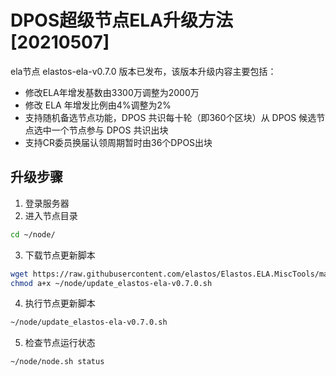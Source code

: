 # DPOS超级节点ELA升级方法[20210507]

ela节点 elastos-ela-v0.7.0 版本已发布，该版本升级内容主要包括：
- 修改ELA年增发基数由3300万调整为2000万
- 修改 ELA 年增发比例由4%调整为2%
- 支持随机备选节点功能，DPOS 共识每十轮（即360个区块）从 DPOS 候选节点选中一个节点参与 DPOS 共识出块
- 支持CR委员换届认领周期暂时由36个DPOS出块

## 升级步骤

1. 登录服务器
2. 进入节点目录

```bash
cd ~/node/
```

3. 下载节点更新脚本

```bash
wget https://raw.githubusercontent.com/elastos/Elastos.ELA.MiscTools/master/script/ela/update_elastos-ela-v0.7.0.sh;
chmod a+x ~/node/update_elastos-ela-v0.7.0.sh
```

4. 执行节点更新脚本

```bash
~/node/update_elastos-ela-v0.7.0.sh
```

5. 检查节点运行状态

```bash
~/node/node.sh status
```